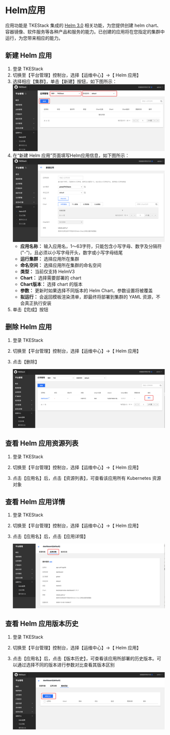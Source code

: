 # Helm应用
应用功能是 TKEStack 集成的 [Helm 3.0](https://helm.sh/) 相关功能，为您提供创建 helm chart、容器镜像、软件服务等各种产品和服务的能力。已创建的应用将在您指定的集群中运行，为您带来相应的能力。

## 新建 Helm 应用
  1. 登录 TKEStack
  2. 切换至【平台管理】控制台，选择【运维中心】->【 Helm 应用】
  3. 选择相应【集群】，单击【新建】按钮，如下图所示：
      ![新建 Helm 按钮](../../../../../images/platformhelm.png)
  4. 在“新建 Helm 应用”页面填写Helm应用信息，如下图所示：
      ![新建 Helm 应用](../../../../../images/新建Helm应用.png)
     + **应用名称：** 输入应用名，1～63字符，只能包含小写字母、数字及分隔符("-")，且必须以小写字母开头，数字或小写字母结尾
     + **运行集群：** 选择应用所在集群
     + **命名空间：** 选择应用所在集群的命名空间
     + **类型：** 当前仅支持 HelmV3
     + **Chart：** 选择需要部署的 chart
     + **Chart版本：** 选择 chart 的版本
     + **参数：** 更新时如果选择不同版本的 Helm Chart，参数设置将被覆盖
     + **拟运行：** 会返回模板渲染清单，即最终将部署到集群的 YAML 资源，不会真正执行安装
  5. 单击【完成】按钮

## 删除 Helm 应用

  1. 登录 TKEStack

  2. 切换至【平台管理】控制台，选择【运维中心】->【 Helm 应用】

  3. 点击【删除】

     ![image-20201203150729694](../../../../../images/image-20201203150729694.png)

## 查看 Helm 应用资源列表

  1. 登录 TKEStack

  2. 切换至【平台管理】控制台，选择【运维中心】->【 Helm 应用】

  3. 点击【应用名】后，点击【资源列表】，可查看该应用所有 Kubernetes 资源对象

     

## 查看 Helm 应用详情

  1. 登录 TKEStack

  2. 切换至【平台管理】控制台，选择【运维中心】->【 Helm 应用】

  3. 点击【应用名】后，点击【应用详情】

     ![image-20201203150904452](../../../../../images/image-20201203150904452.png)

## 查看 Helm 应用版本历史

  1. 登录 TKEStack

  2. 切换至【平台管理】控制台，选择【运维中心】->【 Helm 应用】

  3. 点击【应用名】后，点击【版本历史】，可查看该应用所部署的历史版本。可以通过选择不同的版本进行参数对比查看其版本区别

     ![image-20201203151027616](../../../../../images/image-20201203151027616.png)